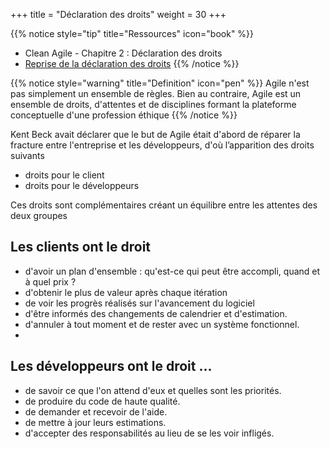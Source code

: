 +++
title = "Déclaration des droits"
weight = 30
+++

{{% notice style="tip" title="Ressources" icon="book" %}}
- Clean Agile - Chapitre 2 : Déclaration des droits
- [Reprise de la déclaration des droits](https://www.informit.com/articles/article.aspx?p=2990402&seqNum=3)
{{% /notice %}}

{{% notice style="warning" title="Definition" icon="pen" %}}
Agile n'est pas simplement un ensemble de règles. Bien au contraire, Agile est un ensemble de droits, d'attentes et de disciplines formant la plateforme conceptuelle d'une profession éthique
{{% /notice %}}

Kent Beck avait déclarer que le but de Agile était d'abord de réparer la fracture entre l'entreprise et les développeurs, d'où l’apparition des droits suivants 
- droits pour le client
- droits pour le développeurs

Ces droits sont complémentaires créant un équilibre entre les attentes des deux groupes

## Les clients ont le droit 
- d'avoir un plan d'ensemble : qu'est-ce qui peut être accompli, quand et à quel prix ?
- d'obtenir le plus de valeur après chaque itération
- de voir les progrès réalisés sur l'avancement du logiciel
- d'être informés des changements de calendrier et d'estimation.
- d'annuler à tout moment et de rester avec un système fonctionnel.
- 
## Les développeurs ont le droit ...
- de savoir ce que l'on attend d'eux et quelles sont les priorités.
- de produire du code de haute qualité.
- de demander et recevoir de l'aide.
- de mettre à jour leurs estimations.
- d'accepter des responsabilités au lieu de se les voir infligés.